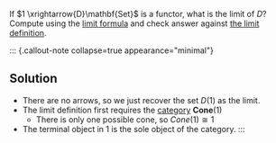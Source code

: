
If $1 \xrightarrow{D}\mathbf{Set}$ is a functor, what is the limit of $D$? 
Compute using the [limit formula](/docs/math/propositions/limitformula.qmd) and 
check 
answer against [the limit definition](/docs/math/defs/limit.qmd).

::: {.callout-note collapse=true appearance="minimal"}
## Solution

-  There are no arrows, so we just recover the set $D(1)$ as the limit.
- The limit definition first requires the 
  [category](/docs/math/defs/cone.qmd) $\mathbf{Cone}(1)$
  - There is only one possible cone, so $Cone(1)\cong 1$
- The terminal object in $1$ is the sole object of the category.
:::